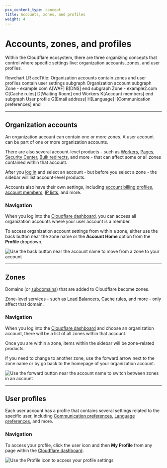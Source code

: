 ```yaml
---
pcx_content_type: concept
title: Accounts, zones, and profiles
weight: 4
---
```


# Accounts, zones, and profiles

Within the Cloudflare ecosystem, there are three organizing concepts that control where specific settings live: organization accounts, zones, and user profiles.

<div class="mermaid">
flowchart LR
accTitle: Organization accounts contain zones and user profiles contain user settings
subgraph Organization account
    subgraph Zone - example.com
        A[WAF]
        B[DNS]
    end
    subgraph Zone - example2.com
        C[Cache rules]
        D[Waiting Room]
    end
    Workers
    K[Account members]
end
subgraph User profile
    G[Email address]
    H[Language]
    I[Communication preferences]
end
</div>

---

## Organization accounts

An organization account can contain one or more zones. A user account can be part of one or more organization accounts.

There are also several account-level products - such as [Workers](/workers/), [Pages](/pages/), [Security Center](/security-center/), [Bulk redirects](/rules/url-forwarding/bulk-redirects/), and more - that can affect some or all zones contained within that account.

After you [log in](https://dash.cloudflare.com) and select an account - but before you select a zone - the sidebar will list account-level products.

Accounts also have their own settings, including [account billing profiles](/fundamentals/account-and-billing/account-setup/create-billing-profile/), [account members](/fundamentals/account-and-billing/account-setup/manage-account-members/), [IP lists](/firewall/cf-firewall-rules/rules-lists/), and more.

### Navigation

When you log into the [Cloudflare dashboard](https://dash.cloudflare.com), you can access all organization accounts where your user account is a member.

To access organization account settings from within a zone, either use the back button near the zone name or the **Account Home** option from the **Profile** dropdown.

![Use the back button near the account name to move from a zone to your account](/fundamentals/static/images/get-started/account-navigation.png)

---

## Zones

Domains (or [subdomains](/dns/zone-setups/subdomain-setup/)) that are added to Cloudflare become zones.

Zone-level services - such as [Load Balancers](/load-balancing/), [Cache rules](/cache/about/cache-rules/), and more - only affect that domain.

### Navigation

When you log into the [Cloudflare dashboard](https://dash.cloudflare.com) and choose an organization account, there will be a list of all zones within that account.

Once you are within a zone, items within the sidebar will be zone-related products.

If you need to change to another zone, use the forward arrow next to the zone name or by go back to the homepage of your organization account.

![Use the forward button near the account name to switch between zones in an account](/fundamentals/static/images/get-started/zone-navigation.png)

---

## User profiles

Each user account has a profile that contains several settings related to the specific user, including [Communication preferences](/fundamentals/account-and-billing/account-setup/customize-account/communication-preference/), [Language preferences](/fundamentals/account-and-billing/account-setup/customize-account/language-preference/), and more.

### Navigation

To access your profile, click the user icon and then **My Profile** from any page within the [Cloudflare dashboard](https://dash.cloudflare.com).

![Use the Profile icon to access your profile settings](/fundamentals/static/images/get-started/profile-navigation.png)